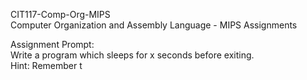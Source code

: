 CIT117-Comp-Org-MIPS  
Computer Organization and Assembly Language - MIPS Assignments
  
Assignment Prompt:  
Write a program which sleeps for x seconds before exiting.  
Hint: Remember t  
